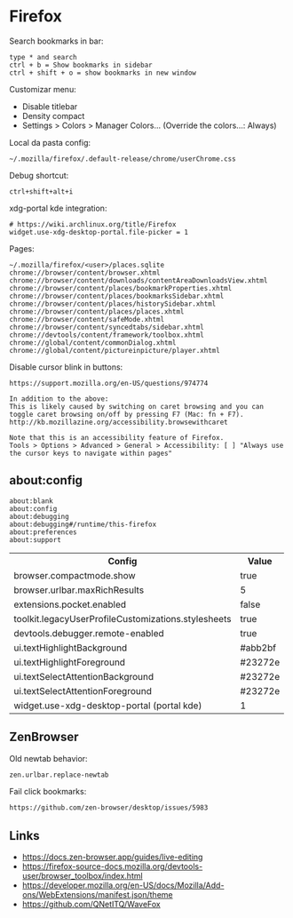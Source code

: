 # Firefox

Search bookmarks in bar:

```
type * and search
ctrl + b = Show bookmarks in sidebar
ctrl + shift + o = show bookmarks in new window
```

Customizar menu:

- Disable titlebar
- Density compact
- Settings > Colors > Manager Colors... (Override the colors...: Always)

Local da pasta config:

```
~/.mozilla/firefox/.default-release/chrome/userChrome.css
```

Debug shortcut:

```
ctrl+shift+alt+i
```

xdg-portal kde integration:

```
# https://wiki.archlinux.org/title/Firefox
widget.use-xdg-desktop-portal.file-picker = 1
```

Pages:

```
~/.mozilla/firefox/<user>/places.sqlite
chrome://browser/content/browser.xhtml
chrome://browser/content/downloads/contentAreaDownloadsView.xhtml
chrome://browser/content/places/bookmarkProperties.xhtml
chrome://browser/content/places/bookmarksSidebar.xhtml
chrome://browser/content/places/historySidebar.xhtml
chrome://browser/content/places/places.xhtml
chrome://browser/content/safeMode.xhtml
chrome://browser/content/syncedtabs/sidebar.xhtml
chrome://devtools/content/framework/toolbox.xhtml
chrome://global/content/commonDialog.xhtml
chrome://global/content/pictureinpicture/player.xhtml
```

Disable cursor blink in buttons:

```
https://support.mozilla.org/en-US/questions/974774

In addition to the above:
This is likely caused by switching on caret browsing and you can toggle caret browsing on/off by pressing F7 (Mac: fn + F7).
http://kb.mozillazine.org/accessibility.browsewithcaret

Note that this is an accessibility feature of Firefox.
Tools > Options > Advanced > General > Accessibility: [ ] "Always use the cursor keys to navigate within pages"
```

## about:config

```
about:blank
about:config
about:debugging
about:debugging#/runtime/this-firefox
about:preferences
about:support
```

<table>
  <tr>
    <th>Config</th>
    <th>Value</th>
  </tr>
  <tr>
    <td>browser.compactmode.show</td>
    <td>true</td>
  </tr>
  <tr>
    <td>browser.urlbar.maxRichResults</td>
    <td>5</td>
  </tr>
  <tr>
    <td>extensions.pocket.enabled</td>
    <td>false</td>
  </tr>
  <tr>
    <td>toolkit.legacyUserProfileCustomizations.stylesheets</td>
    <td>true</td>
  </tr>
  <tr>
    <td>devtools.debugger.remote-enabled</td>
    <td>true</td>
  </tr>
  <tr>
    <td>ui.textHighlightBackground</td>
    <td>#abb2bf</td>
  </tr>
  <tr>
    <td>ui.textHighlightForeground</td>
    <td>#23272e</td>
  </tr>
    <td>ui.textSelectAttentionBackground</td>
    <td>#23272e</td>
  </tr>
    <td>ui.textSelectAttentionForeground</td>
    <td>#23272e</td>
  </tr>
  <tr>
    <td>widget.use-xdg-desktop-portal (portal kde)</td>
    <td>1</td>
  </tr>
</table>

## ZenBrowser

Old newtab behavior:

```bash
zen.urlbar.replace-newtab
```

Fail click bookmarks:

```bash
https://github.com/zen-browser/desktop/issues/5983
```

## Links

- https://docs.zen-browser.app/guides/live-editing
- https://firefox-source-docs.mozilla.org/devtools-user/browser_toolbox/index.html
- https://developer.mozilla.org/en-US/docs/Mozilla/Add-ons/WebExtensions/manifest.json/theme
- https://github.com/QNetITQ/WaveFox
